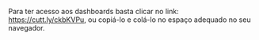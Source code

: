 Para ter acesso aos dashboards basta clicar no link: https://cutt.ly/ckbKVPu, ou copiá-lo e colá-lo no espaço adequado no seu navegador.
